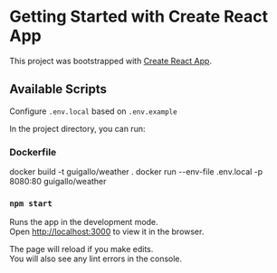 # Getting Started with Create React App

This project was bootstrapped with [Create React App](https://github.com/facebook/create-react-app).

## Available Scripts

Configure `.env.local` based on `.env.example`

In the project directory, you can run:

### Dockerfile

docker build -t guigallo/weather .
docker run --env-file .env.local -p 8080:80 guigallo/weather

### `npm start`

Runs the app in the development mode.\
Open [http://localhost:3000](http://localhost:3000) to view it in the browser.

The page will reload if you make edits.\
You will also see any lint errors in the console.
